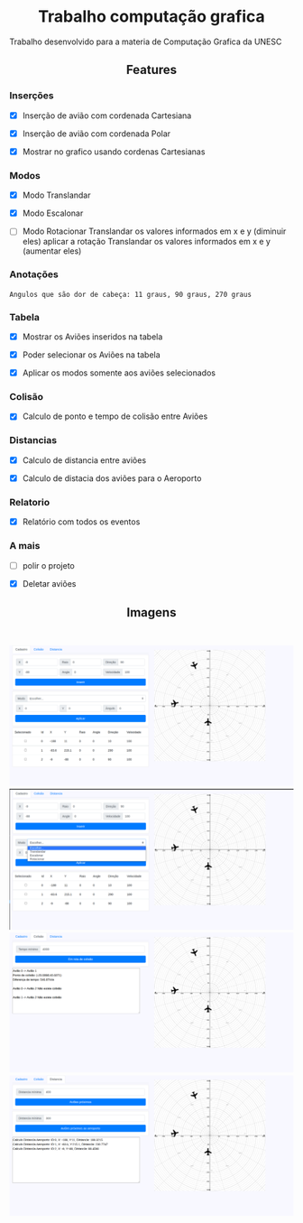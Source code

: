 <h1 align="center">Trabalho computação grafica</h1>

Trabalho desenvolvido para a materia de Computação Grafica da UNESC

<h2 align="center">Features</h2>

### Inserções

- [x] Inserção de avião com cordenada Cartesiana

- [x] Inserção de avião com cordenada Polar

- [x] Mostrar no grafico usando cordenas Cartesianas

### Modos

- [x] Modo Translandar

- [x] Modo Escalonar

- [ ] Modo Rotacionar
    Translandar os valores informados em x e y (diminuir eles)
    aplicar a rotação 
    Translandar os valores informados em x e y (aumentar eles)


### Anotações
    Angulos que são dor de cabeça: 11 graus, 90 graus, 270 graus 


### Tabela

- [x] Mostrar os Aviões inseridos na tabela

- [x] Poder selecionar os Aviões na tabela

- [x] Aplicar os modos somente aos aviões selecionados


### Colisão 

- [x] Calculo de ponto e tempo de colisão entre Aviões


### Distancias

- [X] Calculo de distancia entre aviões

- [x] Calculo de distacia dos aviões para o Aeroporto

### Relatorio

- [x] Relatório com todos os eventos

### A mais

- [ ] polir o projeto

- [x] Deletar aviões

<h2 align="center">Imagens</div><br><br>

![1](.github/1.png)
![2](.github/2.png)
![3](.github/3.png)
![4](.github/4.png)
